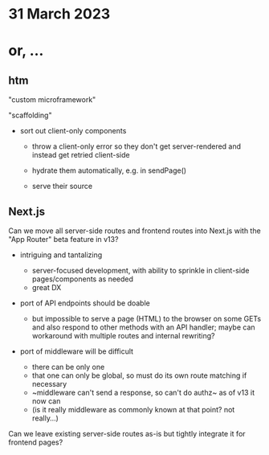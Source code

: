 # 31 March 2023
# or, …


## htm

"custom microframework"

"scaffolding"

- sort out client-only components
  - throw a client-only error so they don't get server-rendered and instead get
    retried client-side

  - hydrate them automatically, e.g. in sendPage()

  - serve their source


## Next.js

Can we move all server-side routes and frontend routes into Next.js with the
"App Router" beta feature in v13?

- intriguing and tantalizing
  - server-focused development, with ability to sprinkle in client-side
    pages/components as needed
  - great DX

- port of API endpoints should be doable
  - but impossible to serve a page (HTML) to the browser on some GETs and also
    respond to other methods with an API handler; maybe can workaround with
    multiple routes and internal rewriting?

- port of middleware will be difficult
  - there can be only one
  - that one can only be global, so must do its own route matching if necessary
  - ~middleware can't send a response, so can't do authz~ as of v13 it now can
  - (is it really middleware as commonly known at that point? not really…)


Can we leave existing server-side routes as-is but tightly integrate it for
frontend pages?

